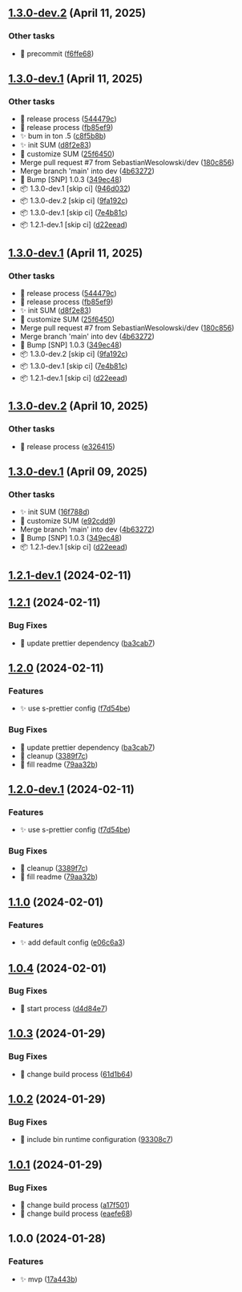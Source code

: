 ## [1.3.0-dev.2](https://github.com/SebastianWesolowski/s-postgres/compare/v1.3.0-dev.1...v1.3.0-dev.2) (April 11, 2025)


### Other tasks

- 🐛 precommit ([f6ffe68](https://github.com/SebastianWesolowski/s-postgres/commit/f6ffe6852c3c35d2f657921f71cdaf137c6dff98))

## [1.3.0-dev.1](https://github.com/SebastianWesolowski/s-postgres/compare/v1.2.1...v1.3.0-dev.1) (April 11, 2025)


### Other tasks

- 🐛 release process ([544479c](https://github.com/SebastianWesolowski/s-postgres/commit/544479ca53994c9bda899e9d79a912a75216436f))
- 🐛 release process ([fb85ef9](https://github.com/SebastianWesolowski/s-postgres/commit/fb85ef96ab64bfb37e8d8e0d81640c07ecb03209))
- ✨ bum in ton .5 ([c8f5b8b](https://github.com/SebastianWesolowski/s-postgres/commit/c8f5b8bc5d51fa6af5c9f0114da66d110b836462))
- ✨ init SUM ([d8f2e83](https://github.com/SebastianWesolowski/s-postgres/commit/d8f2e83f7950d7d58e3edbbd98050d49a06b3d2b))
- 🔧 customize SUM ([25f6450](https://github.com/SebastianWesolowski/s-postgres/commit/25f64505db0ba4d9b4d2752717472f1f5946533f))
- Merge pull request #7 from SebastianWesolowski/dev ([180c856](https://github.com/SebastianWesolowski/s-postgres/commit/180c856635bc6e0b27e248ef240fe80e3309e2ad))
- Merge branch 'main' into dev ([4b63272](https://github.com/SebastianWesolowski/s-postgres/commit/4b632723c6f985fe0409b6ba52d0fdcff048d46e))
- 🔧 Bump [SNP] 1.0.3 ([349ec48](https://github.com/SebastianWesolowski/s-postgres/commit/349ec48551289ecea1108110401c9dff478b01c4))
- 📦 1.3.0-dev.1 [skip ci] ([946d032](https://github.com/SebastianWesolowski/s-postgres/commit/946d032d24f63baa3802a399a201543d49a60d1e))
- 📦 1.3.0-dev.2 [skip ci] ([9fa192c](https://github.com/SebastianWesolowski/s-postgres/commit/9fa192cab7f364978c80d3d31b0228779352e593))
- 📦 1.3.0-dev.1 [skip ci] ([7e4b81c](https://github.com/SebastianWesolowski/s-postgres/commit/7e4b81c07ecf554583c61aa0d768ce006c9e1eca))
- 📦 1.2.1-dev.1 [skip ci] ([d22eead](https://github.com/SebastianWesolowski/s-postgres/commit/d22eeadc5b1ea92d31e0881ae7c658cf3440f584))

## [1.3.0-dev.1](https://github.com/SebastianWesolowski/s-postgres/compare/v1.2.1...v1.3.0-dev.1) (April 11, 2025)


### Other tasks

- 🐛 release process ([544479c](https://github.com/SebastianWesolowski/s-postgres/commit/544479ca53994c9bda899e9d79a912a75216436f))
- 🐛 release process ([fb85ef9](https://github.com/SebastianWesolowski/s-postgres/commit/fb85ef96ab64bfb37e8d8e0d81640c07ecb03209))
- ✨ init SUM ([d8f2e83](https://github.com/SebastianWesolowski/s-postgres/commit/d8f2e83f7950d7d58e3edbbd98050d49a06b3d2b))
- 🔧 customize SUM ([25f6450](https://github.com/SebastianWesolowski/s-postgres/commit/25f64505db0ba4d9b4d2752717472f1f5946533f))
- Merge pull request #7 from SebastianWesolowski/dev ([180c856](https://github.com/SebastianWesolowski/s-postgres/commit/180c856635bc6e0b27e248ef240fe80e3309e2ad))
- Merge branch 'main' into dev ([4b63272](https://github.com/SebastianWesolowski/s-postgres/commit/4b632723c6f985fe0409b6ba52d0fdcff048d46e))
- 🔧 Bump [SNP] 1.0.3 ([349ec48](https://github.com/SebastianWesolowski/s-postgres/commit/349ec48551289ecea1108110401c9dff478b01c4))
- 📦 1.3.0-dev.2 [skip ci] ([9fa192c](https://github.com/SebastianWesolowski/s-postgres/commit/9fa192cab7f364978c80d3d31b0228779352e593))
- 📦 1.3.0-dev.1 [skip ci] ([7e4b81c](https://github.com/SebastianWesolowski/s-postgres/commit/7e4b81c07ecf554583c61aa0d768ce006c9e1eca))
- 📦 1.2.1-dev.1 [skip ci] ([d22eead](https://github.com/SebastianWesolowski/s-postgres/commit/d22eeadc5b1ea92d31e0881ae7c658cf3440f584))

## [1.3.0-dev.2](https://github.com/SebastianWesolowski/s-postgres/compare/v1.3.0-dev.1...v1.3.0-dev.2) (April 10, 2025)


### Other tasks

- 🐛 release process ([e326415](https://github.com/SebastianWesolowski/s-postgres/commit/e326415479257a2edfb1febf4132fc1e3353fec9))

## [1.3.0-dev.1](https://github.com/SebastianWesolowski/s-postgres/compare/v1.2.1...v1.3.0-dev.1) (April 09, 2025)


### Other tasks

- ✨ init SUM ([16f788d](https://github.com/SebastianWesolowski/s-postgres/commit/16f788d5320edab6a4b2463602a5534352075665))
- 🔧 customize SUM ([e92cdd9](https://github.com/SebastianWesolowski/s-postgres/commit/e92cdd9b184adb0f0c67257a6cf17d4efdac3552))
- Merge branch 'main' into dev ([4b63272](https://github.com/SebastianWesolowski/s-postgres/commit/4b632723c6f985fe0409b6ba52d0fdcff048d46e))
- 🔧 Bump [SNP] 1.0.3 ([349ec48](https://github.com/SebastianWesolowski/s-postgres/commit/349ec48551289ecea1108110401c9dff478b01c4))
- 📦 1.2.1-dev.1 [skip ci] ([d22eead](https://github.com/SebastianWesolowski/s-postgres/commit/d22eeadc5b1ea92d31e0881ae7c658cf3440f584))

## [1.2.1-dev.1](https://github.com/SebastianWesolowski/s-postgres/compare/v1.2.0...v1.2.1-dev.1) (2024-02-11)

## [1.2.1](https://github.com/SebastianWesolowski/s-postgres/compare/v1.2.0...v1.2.1) (2024-02-11)


### Bug Fixes

* 🐛 update prettier dependency ([ba3cab7](https://github.com/SebastianWesolowski/s-postgres/commit/ba3cab788c9820f57fbcf1feb0251a52752ed946))

## [1.2.0](https://github.com/SebastianWesolowski/s-postgres/compare/v1.1.0...v1.2.0) (2024-02-11)


### Features

* ✨ use s-prettier config ([f7d54be](https://github.com/SebastianWesolowski/s-postgres/commit/f7d54be521d3060d8b11be54f1f3f0d1c7391a3b))


### Bug Fixes

* 🐛 update prettier dependency ([ba3cab7](https://github.com/SebastianWesolowski/s-postgres/commit/ba3cab788c9820f57fbcf1feb0251a52752ed946))
* 🐛 cleanup ([3389f7c](https://github.com/SebastianWesolowski/s-postgres/commit/3389f7cb40a0ed85610d7c0e0e288313db7eac8e))
* 🐛 fill readme ([79aa32b](https://github.com/SebastianWesolowski/s-postgres/commit/79aa32b07c66fe331e3907f483ec9c74ad1a9a7b))

## [1.2.0-dev.1](https://github.com/SebastianWesolowski/s-postgres/compare/v1.1.0...v1.2.0-dev.1) (2024-02-11)


### Features

* ✨ use s-prettier config ([f7d54be](https://github.com/SebastianWesolowski/s-postgres/commit/f7d54be521d3060d8b11be54f1f3f0d1c7391a3b))


### Bug Fixes

* 🐛 cleanup ([3389f7c](https://github.com/SebastianWesolowski/s-postgres/commit/3389f7cb40a0ed85610d7c0e0e288313db7eac8e))
* 🐛 fill readme ([79aa32b](https://github.com/SebastianWesolowski/s-postgres/commit/79aa32b07c66fe331e3907f483ec9c74ad1a9a7b))

## [1.1.0](https://github.com/SebastianWesolowski/s-postgres/compare/v1.0.4...v1.1.0) (2024-02-01)


### Features

* ✨ add default config ([e06c6a3](https://github.com/SebastianWesolowski/s-postgres/commit/e06c6a3f9f6fbf020bcd558949eb643fdd5ca358))

## [1.0.4](https://github.com/SebastianWesolowski/s-postgres/compare/v1.0.3...v1.0.4) (2024-02-01)


### Bug Fixes

* 🐛 start process ([d4d84e7](https://github.com/SebastianWesolowski/s-postgres/commit/d4d84e7ce8f9371c445a4c5c411e38b45aa0f426))

## [1.0.3](https://github.com/SebastianWesolowski/s-postgres/compare/v1.0.2...v1.0.3) (2024-01-29)


### Bug Fixes

* 🐛 change build process ([61d1b64](https://github.com/SebastianWesolowski/s-postgres/commit/61d1b6431367a5a704823fda32fca043509e68f0))

## [1.0.2](https://github.com/SebastianWesolowski/s-postgres/compare/v1.0.1...v1.0.2) (2024-01-29)


### Bug Fixes

* 🐛 include bin runtime configuration ([93308c7](https://github.com/SebastianWesolowski/s-postgres/commit/93308c75ffa6fa5bd8987362c23556d406bf94a2))

## [1.0.1](https://github.com/SebastianWesolowski/s-postgres/compare/v1.0.0...v1.0.1) (2024-01-29)

### Bug Fixes

- 🐛 change build process ([a17f501](https://github.com/SebastianWesolowski/s-postgres/commit/a17f501200bc288fe17dbb07dde700a3137d4d60))
- 🐛 change build process ([eaefe68](https://github.com/SebastianWesolowski/s-postgres/commit/eaefe68d818014333ec4ed7abf3407aea9ac6521))

## 1.0.0 (2024-01-28)

### Features

- ✨ mvp ([17a443b](https://github.com/SebastianWesolowski/s-postgres/commit/17a443b1287ad7326f53c222499b4230e257eb3e))
